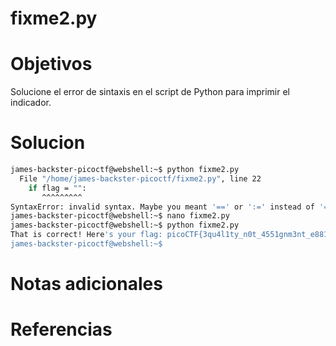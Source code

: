 # fixme2.py
# Objetivos
Solucione el error de sintaxis en el script de Python para imprimir el indicador.

# Solucion
```bash
james-backster-picoctf@webshell:~$ python fixme2.py 
  File "/home/james-backster-picoctf/fixme2.py", line 22
    if flag = "":
       ^^^^^^^^^
SyntaxError: invalid syntax. Maybe you meant '==' or ':=' instead of '='?
james-backster-picoctf@webshell:~$ nano fixme2.py 
james-backster-picoctf@webshell:~$ python fixme2.py 
That is correct! Here's your flag: picoCTF{3qu4l1ty_n0t_4551gnm3nt_e8814d03}
james-backster-picoctf@webshell:~$ 

```

# Notas adicionales


# Referencias
